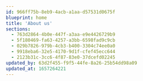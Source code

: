 ```yaml
---
id: 966ff75b-8eb9-4acb-a1aa-d57531d0675f
blueprint: home
title: 'About us'
sections:
  - 763d2864-4b0e-447f-a3aa-e9e4426729b9
  - 5f180469-fa63-4257-a3bb-6598fad9c9cb
  - 029b7826-979b-4cb3-b400-3304c74ee0a0
  - 9918eba6-32e5-4170-9d1f-cfef45ecc644
  - 2123b31c-3cc6-4f87-83e0-37dcefd02245
updated_by: 63d2f455-f9f5-44fe-8a26-25b54dd98a09
updated_at: 1657264221
---
```

